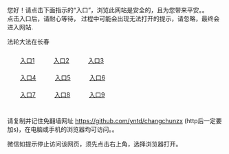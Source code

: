 您好！请点击下面指示的“入口”，浏览此网站是安全的，且为您带来平安。。 <br/>
点击入口后，请耐心等待， 过程中可能会出现无法打开的提示，请忽略，最终会进入网站. </br>

法轮大法在长春<br/>
<div style="padding:10px"><a style="margin:20px" target="_blank" href="https://d1hdydtfcuy74g.cloudfront.net/2Qpsp?imytqjyk" id="ccLink1" rel="nofollow">入口1</a> <a target="_blank" style="margin:20px" href="https://d13a7hda14xgmh.cloudfront.net/2Qpsp?mvtfh" id="ccLink2" rel="nofollow">入口2</a> <a style="margin:20px" target="_blank" href="https://d27k2bm8qox7h7.cloudfront.net/2Qpsp?drivqgvp" id="ccLink3" rel="nofollow">入口3</a></div>

<div style="padding:10px" ><a style="margin:20px" target="_blank" href="https://d1hdydtfcuy74g.cloudfront.net/2Qpsp?imytqjyk" id="ccLink4" rel="nofollow">入口4</a> <a style="margin:20px" href="https://d13a7hda14xgmh.cloudfront.net/2Qpsp?mvtfh" target="_blank" id="ccLink5" rel="nofollow">入口5</a> <a style="margin:20px" href="https://d27k2bm8qox7h7.cloudfront.net/2Qpsp?drivqgvp" target="_blank" id="ccLink6" rel="nofollow">入口6</a></div>

<div style="padding:10px"><a style="margin:20px" target="_blank" href="https://d1hdydtfcuy74g.cloudfront.net/2Qpsp?imytqjyk" id="ccLink7" rel="nofollow">入口7</a> <a style="margin:20px" href="https://d13a7hda14xgmh.cloudfront.net/2Qpsp?mvtfh" target="_blank" id="ccLink8" rel="nofollow">入口8</a> <a style="margin:20px" target="_blank" href="https://d27k2bm8qox7h7.cloudfront.net/2Qpsp?drivqgvp" id="ccLink9" rel="nofollow">入口9</a></div>

<br/>



请复制并记住免翻墙网址 https://github.com/yntd/changchunzx (http后一定要加s)，在电脑或手机的浏览器均可访问。。<br/>

微信如提示停止访问该网页，须先点击右上角，选择浏览器打开。
